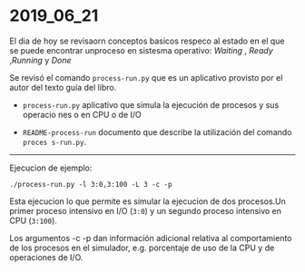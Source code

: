 # 2019_06_21

El dia de hoy se revisaorn conceptos basicos respeco al estado en el que se puede encontrar unproceso en sistesma operativo: *Waiting* , *Ready* ,*Running* y *Done*

Se revisó el comando `process-run.py` que es un aplicativo provisto por el autor
 del texto guía del libro.                                                      
                                                                                
* `process-run.py` aplicativo que simula la ejecución de procesos y sus operacio
nes o en CPU o de I/O                                                           
                                                                                
* `README-process-run` documento que describe la utilización del comando `proces
s-run.py`. 

---

Ejecucion de ejemplo:
``` 
./process-run.py -l 3:0,3:100 -L 3 -c -p                                        
```                                                                             
Esta ejecucion lo que permite es simular la ejecucion de dos procesos.Un primer proceso intensivo en I/O (`3:0`) y un segundo proceso intensivo en CPU (`3:100`).


Los argumentos -c -p dan información adicional relativa al comportamiento de los procesos en el simulador, e.g. porcentaje de uso de la CPU y de operaciones de I/O.

